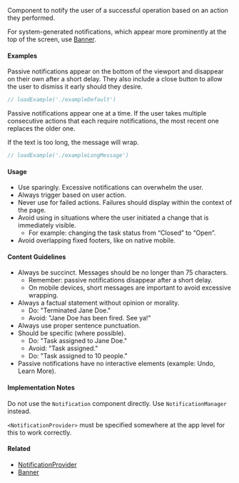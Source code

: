 Component to notify the user of a successful operation based on an action they performed.

For system-generated notifications, which appear more prominently at the top of the screen, use [Banner](#!/Banner).

#### Examples

Passive notifications appear on the bottom of the viewport and disappear on their own after a short delay.
They also include a close button to allow the user to dismiss it early should they desire.

```jsx
// loadExample('./exampleDefault')
```

Passive notifications appear one at a time. If the user takes multiple consecutive actions that each
require notifications, the most recent one replaces the older one.

If the text is too long, the message will wrap.

```jsx
// loadExample('./exampleLongMessage')
```

#### Usage

- Use sparingly. Excessive notifications can overwhelm the user.
- Always trigger based on user action.
- Never use for failed actions. Failures should display within the context of the page.
- Avoid using in situations where the user initiated a change that is immediately visible.
  - For example: changing the task status from “Closed” to “Open”.
- Avoid overlapping fixed footers, like on native mobile.

#### Content Guidelines

- Always be succinct. Messages should be no longer than 75 characters.
  - Remember: passive notifications disappear after a short delay.
  - On mobile devices, short messages are important to avoid excessive wrapping.
- Always a factual statement without opinion or morality.
  - Do: "Terminated Jane Doe."
  - Avoid: "Jane Doe has been fired. See ya!"
- Always use proper sentence punctuation.
- Should be specific (where possible).
  - Do: "Task assigned to Jane Doe."
  - Avoid: "Task assigned."
  - Do: "Task assigned to 10 people."
- Passive notifications have no interactive elements (example: Undo, Learn More).

#### Implementation Notes

Do not use the `Notification` component directly. Use `NotificationManager` instead.

`<NotificationProvider>` must be specified somewhere at the app level for this to work correctly.

#### Related

- [NotificationProvider](#!/NotificationProvider)
- [Banner](#!/Banner)
